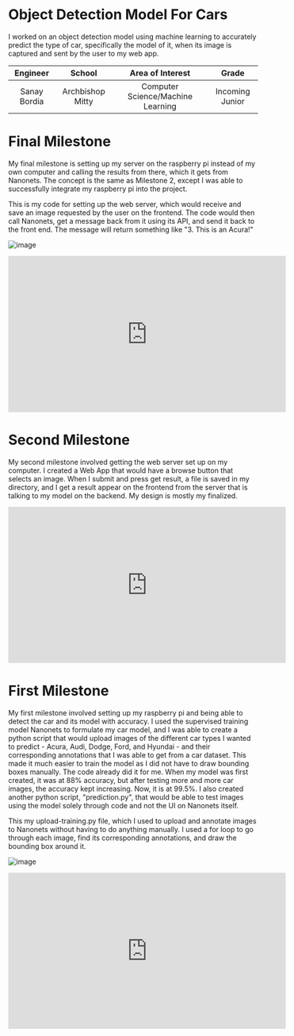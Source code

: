 ﻿# Object Detection Model For Cars
I worked on an object detection model using machine learning to accurately predict the type of car, specifically the model of it, when its image is captured and sent by the user to my web app.

| **Engineer** | **School** | **Area of Interest** | **Grade** |
|:--:|:--:|:--:|:--:|
| Sanay Bordia | Archbishop Mitty | Computer Science/Machine Learning | Incoming Junior

  
# Final Milestone
My final milestone is setting up my server on the raspberry pi instead of my own computer and calling the results from there, which it gets from Nanonets. The concept is the same as Milestone 2, except I was able to successfully integrate my raspberry pi into the project.

This is my code for setting up the web server, which would receive and save an image requested by the user on the frontend. The code would then call Nanonets, get a message back from it using its API, and send it back to the front end. The message will return something like "3. This is an Acura!"

![image](https://user-images.githubusercontent.com/60077919/124304073-13a1c900-db18-11eb-9613-484a7197fe0f.png)

<center><iframe width="560" height="315" src="https://www.youtube.com/embed/hiAswzDwLWg" title="YouTube video player" frameborder="0" allow="accelerometer; autoplay; clipboard-write; encrypted-media; gyroscope; picture-in-picture" allowfullscreen></iframe></center>

# Second Milestone
My second milestone involved getting the web server set up on my computer. I created a Web App that would have a browse button that selects an image. When I submit and press get result, a file is saved in my directory, and I get a result appear on the frontend from the server that is talking to my model on the backend. My design is mostly my finalized.

<center><iframe width="560" height="315" src="https://www.youtube.com/embed/cn1QfGRkooc" title="YouTube video player" frameborder="0" allow="accelerometer; autoplay; clipboard-write; encrypted-media; gyroscope; picture-in-picture" allowfullscreen></iframe></center>

# First Milestone
  

My first milestone involved setting up my raspberry pi and being able to detect the car and its model with accuracy. I used the supervised training model Nanonets to formulate my car model, and I was able to create a python script that would upload images of the different car types I wanted to predict - Acura, Audi, Dodge, Ford, and Hyundai - and their corresponding annotations that I was able to get from a car dataset. This made it much easier to train the model as I did not have to draw bounding boxes manually. The code already did it for me. When my model was first created, it was at 88% accuracy, but after testing more and more car images, the accuracy kept increasing. Now, it is at 99.5%. I also created another python script, "prediction.py", that would be able to test images using the model solely through code and not the UI on Nanonets itself.

This my upload-training.py file, which I used to upload and annotate images to Nanonets without having to do anything manually. I used a for loop to go through each image, find its corresponding annotations, and draw the bounding box around it. 

![image](https://user-images.githubusercontent.com/60077919/124194986-5e6f0280-da7e-11eb-88c9-526af3fad448.png)

<center><iframe width="560" height="315" src="https://www.youtube.com/embed/QsjuReQxHeo" title="YouTube video player" frameborder="0" allow="accelerometer; autoplay; clipboard-write; encrypted-media; gyroscope; picture-in-picture" allowfullscreen></iframe></center>
